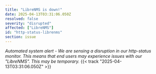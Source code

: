 ```yaml
---
title: "LibreNMS is down!"
date: 2025-04-13T03:31:06.050Z
resolved: false
severity: "disrupted"
affected: ["LibreNMS"]
id: "http-status-librenms"
section: issue
---
```


**Automated system alert* - We are sensing a disruption in our http-status monitor. This means that end users may experience issues with our "LibreNMS". This may be temporary.* {{< track "2025-04-13T03:31:06.050Z" >}}
